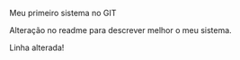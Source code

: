 Meu primeiro sistema no GIT

Alteração no readme para descrever melhor o meu sistema.

Linha alterada!